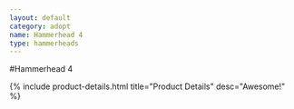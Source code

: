 ```yaml
---
layout: default
category: adopt
name: Hammerhead 4
type: hammerheads
---
```


#Hammerhead 4

{% include product-details.html title="Product Details" desc="Awesome!" %}